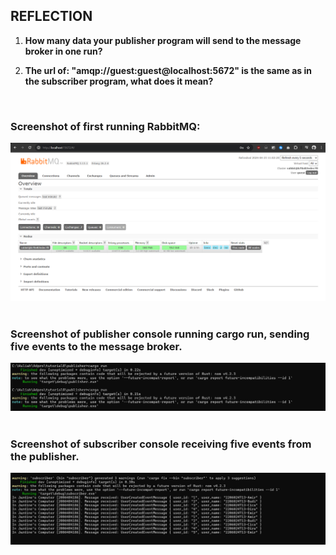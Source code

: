 ## REFLECTION
1. **How many data your publisher program will send to the message broker in one run?**
>
2. **The url of: "amqp://guest:guest@localhost:5672" is the same as in the subscriber program, what does it mean?**
>
<br>

### **Screenshot of first running RabbitMQ:**
![alt text](images/running_rabbitMQ.png) <br><br>

### **Screenshot of publisher console running cargo run, sending five events to the message broker.**
![alt text](images/terminal_publisher.png) <br><br>

### **Screenshot of subscriber console receiving five events from the publisher.**
![alt text](images/terminal_subscriber.png) <br><br>


